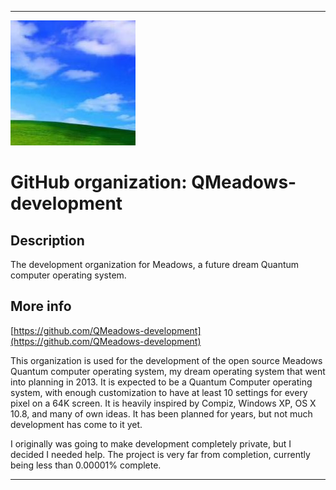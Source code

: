     
***

![QMeadows_Development_Icon_LowQuality.jpg failed to load. The file may be missing or corrupt. Check the file path for errors first.](/AdditionalInfo/1/QMeadows-development/QMeadows_Development_Icon_LowQuality.jpg)

# GitHub organization: QMeadows-development

## Description

The development organization for Meadows, a future dream Quantum computer operating system.

## More info

[https://github.com/QMeadows-development](https://github.com/QMeadows-development)

This organization is used for the development of the open source Meadows Quantum computer operating system, my dream operating system that went into planning in 2013. It is expected to be a Quantum Computer operating system, with enough customization to have at least 10 settings for every pixel on a 64K screen. It is heavily inspired by Compiz, Windows XP, OS X 10.8, and many of own ideas. It has been planned for years, but not much development has come to it yet.

I originally was going to make development completely private, but I decided I needed help. The project is very far from completion, currently being less than 0.00001% complete.

***
